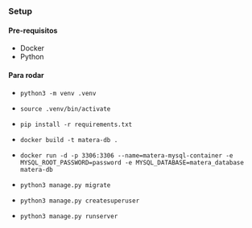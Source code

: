 ### Setup

#### Pre-requisitos

- Docker
- Python

#### Para rodar

- `python3 -m venv .venv`

- `source .venv/bin/activate`

- `pip install -r requirements.txt`

- `docker build -t matera-db .`

- `docker run -d -p 3306:3306 --name=matera-mysql-container -e MYSQL_ROOT_PASSWORD=password -e MYSQL_DATABASE=matera_database matera-db`

- `python3 manage.py migrate`

- `python3 manage.py createsuperuser`

- `python3 manage.py runserver`
